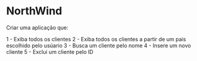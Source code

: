 # NorthWind

Criar uma aplicação que:

1 - Exiba todos os clientes
2 - Exiba todos os clientes a partir de um pais escolhido pelo usúario
3 - Busca um cliente pelo nome
4 - Insere um novo cliente
5 - Exclui um cliente pelo ID
